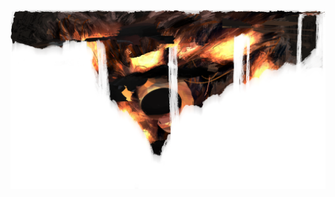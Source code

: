 <!-- <p align="center">
    <img src="./img/reaching_hands.png" alt="a hand, reaching" width="64%" style="display: block;margin: auto;"/>
</p>


<div align="center">
  <h3>
    ☎️ Ehlo, hello ☎️
  </h3>
  <h4>
    👏 🙌 👋
  </h4>
</div>

--- -->

<p align="center">
    <img src="./img/banner_lg.png" alt="arc" style="display: block; margin: auto;"/>
</p>
